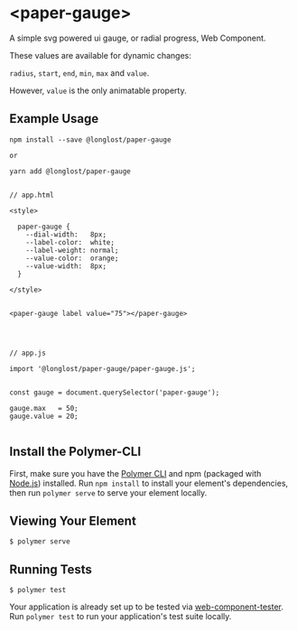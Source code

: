 # \<paper-gauge\>

A simple svg powered ui gauge, or radial progress, Web Component.


These values are available for dynamic changes:

`radius`, `start`, `end`, `min`, `max` and `value`. 

However, `value` is the only animatable property.


## Example Usage

```
npm install --save @longlost/paper-gauge

or

yarn add @longlost/paper-gauge


// app.html

<style>
	
  paper-gauge {
    --dial-width:   8px;
    --label-color:  white;
    --label-weight: normal;
    --value-color:  orange;
    --value-width:  8px;
  }	

</style>


<paper-gauge label value="75"></paper-gauge>




// app.js

import '@longlost/paper-gauge/paper-gauge.js';


const gauge = document.querySelector('paper-gauge');

gauge.max   = 50;
gauge.value = 20;


```


## Install the Polymer-CLI

First, make sure you have the [Polymer CLI](https://www.npmjs.com/package/polymer-cli) and npm (packaged with [Node.js](https://nodejs.org)) installed. Run `npm install` to install your element's dependencies, then run `polymer serve` to serve your element locally.

## Viewing Your Element

```
$ polymer serve
```

## Running Tests

```
$ polymer test
```

Your application is already set up to be tested via [web-component-tester](https://github.com/Polymer/web-component-tester). Run `polymer test` to run your application's test suite locally.
